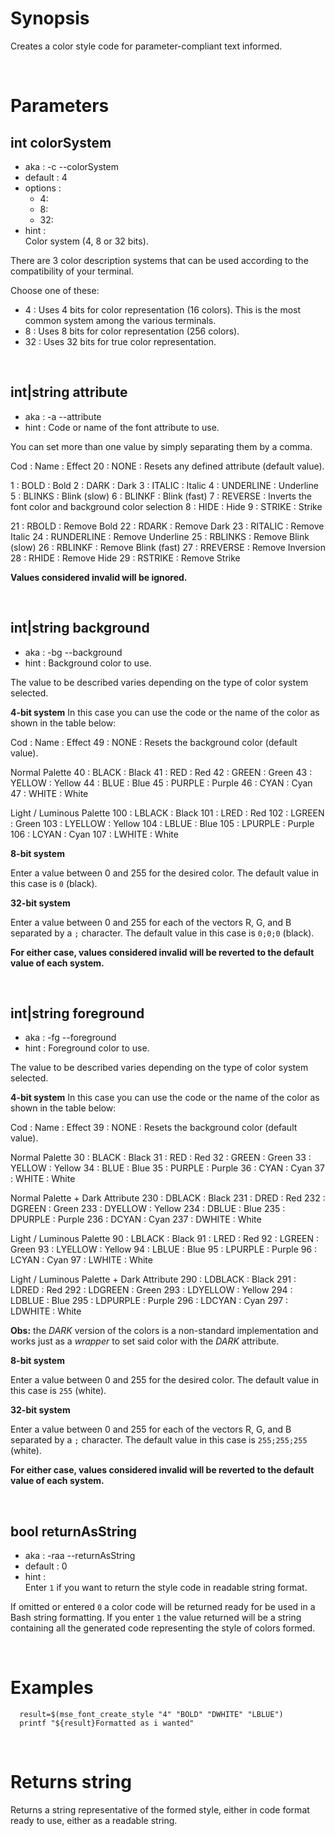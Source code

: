 # Synopsis

Creates a color style code for parameter-compliant text informed.



&nbsp;

# Parameters

## int colorSystem

- aka       : -c --colorSystem
- default   : 4
- options   : 
  - 4:
  - 8:
  - 32:
- hint      :  
  Color system (4, 8 or 32 bits).

There are 3 color description systems that can be used according to the 
compatibility of your terminal.

Choose one of these:

- 4   : Uses 4 bits for color representation (16 colors).
        This is the most common system among the various terminals.
- 8   : Uses 8 bits for color representation (256 colors).
- 32  : Uses 32 bits for true color representation.


&nbsp;

## int|string attribute

- aka       : -a --attribute
- hint      :
  Code or name of the font attribute to use.

You can set more than one value by simply separating them by a comma.

  Cod     : Name        : Effect
  20      : NONE        : Resets any defined attribute (default value).

   1      : BOLD        : Bold
   2      : DARK        : Dark
   3      : ITALIC      : Italic
   4      : UNDERLINE   : Underline
   5      : BLINKS      : Blink (slow)
   6      : BLINKF      : Blink (fast)
   7      : REVERSE     : Inverts the font color and background color selection
   8      : HIDE        : Hide
   9      : STRIKE      : Strike

  21      : RBOLD       : Remove Bold
  22      : RDARK       : Remove Dark
  23      : RITALIC     : Remove Italic
  24      : RUNDERLINE  : Remove Underline
  25      : RBLINKS     : Remove Blink (slow)
  26      : RBLINKF     : Remove Blink (fast)
  27      : RREVERSE    : Remove Inversion
  28      : RHIDE       : Remove Hide
  29      : RSTRIKE     : Remove Strike

**Values considered invalid will be ignored.**


&nbsp;

## int|string background

- aka       : -bg --background
- hint      :
  Background color to use.

The value to be described varies depending on the type of color system selected.


**4-bit system**
In this case you can use the code or the name of the color as shown in the 
table below:

  Cod     : Name        : Effect
  49      : NONE        : Resets the background color (default value).

  Normal Palette
  40      : BLACK       : Black
  41      : RED         : Red
  42      : GREEN       : Green
  43      : YELLOW      : Yellow
  44      : BLUE        : Blue
  45      : PURPLE      : Purple
  46      : CYAN        : Cyan
  47      : WHITE       : White

  Light / Luminous Palette
  100     : LBLACK      : Black
  101     : LRED        : Red
  102     : LGREEN      : Green
  103     : LYELLOW     : Yellow
  104     : LBLUE       : Blue
  105     : LPURPLE     : Purple
  106     : LCYAN       : Cyan
  107     : LWHITE      : White


**8-bit system**

Enter a value between 0 and 255 for the desired color. 
The default value in this case is `0` (black).


**32-bit system**

Enter a value between 0 and 255 for each of the vectors R, G, and B separated 
by a `;` character.
The default value in this case is `0;0;0` (black).


**For either case, values considered invalid will be reverted to the default 
value of each system.**


&nbsp;

## int|string foreground

- aka       : -fg --foreground
- hint      :
  Foreground color to use.

The value to be described varies depending on the type of color system selected.


**4-bit system**
In this case you can use the code or the name of the color as shown in the 
table below:

  Cod     : Name        : Effect
  39      : NONE        : Resets the background color (default value).

  Normal Palette
  30      : BLACK       : Black
  31      : RED         : Red
  32      : GREEN       : Green
  33      : YELLOW      : Yellow
  34      : BLUE        : Blue
  35      : PURPLE      : Purple
  36      : CYAN        : Cyan
  37      : WHITE       : White

  Normal Palette + Dark Attribute
  230     : DBLACK      : Black
  231     : DRED        : Red
  232     : DGREEN      : Green
  233     : DYELLOW     : Yellow
  234     : DBLUE       : Blue
  235     : DPURPLE     : Purple
  236     : DCYAN       : Cyan
  237     : DWHITE      : White

  Light / Luminous Palette
  90      : LBLACK      : Black
  91      : LRED        : Red
  92      : LGREEN      : Green
  93      : LYELLOW     : Yellow
  94      : LBLUE       : Blue
  95      : LPURPLE     : Purple
  96      : LCYAN       : Cyan
  97      : LWHITE      : White

  Light / Luminous Palette + Dark Attribute
  290     : LDBLACK     : Black
  291     : LDRED       : Red
  292     : LDGREEN     : Green
  293     : LDYELLOW    : Yellow
  294     : LDBLUE      : Blue
  295     : LDPURPLE    : Purple
  296     : LDCYAN      : Cyan
  297     : LDWHITE     : White


**Obs:** the _DARK_ version of the colors is a non-standard implementation and 
works just as a _wrapper_ to set said color with the _DARK_ attribute.


**8-bit system**

Enter a value between 0 and 255 for the desired color. 
The default value in this case is `255` (white).


**32-bit system**

Enter a value between 0 and 255 for each of the vectors R, G, and B separated 
by a `;` character.
The default value in this case is `255;255;255` (white).


**For either case, values considered invalid will be reverted to the default 
value of each system.**


&nbsp;

## bool returnAsString

- aka       : -raa --returnAsString
- default   : 0
- hint      :  
  Enter `1` if you want to return the style code in readable string format.

If omitted or entered `0` a color code will be returned ready for be used in a 
Bash string formatting. If you enter `1` the value returned will be a string 
containing all the generated code representing the style of colors formed.



&nbsp;

# Examples

``` shell
  result=$(mse_font_create_style "4" "BOLD" "DWHITE" "LBLUE")
  printf "${result}Formatted as i wanted"
```



&nbsp;

# Returns string

Returns a string representative of the formed style, either in code format 
ready to use, either as a readable string.